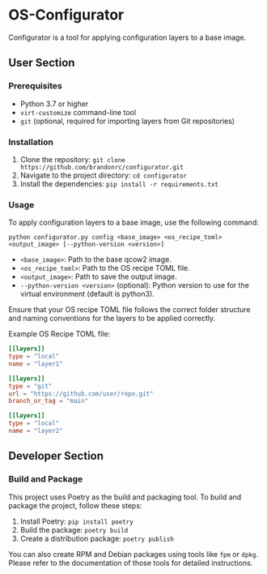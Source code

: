 # OS-Configurator

Configurator is a tool for applying configuration layers to a base image.

## User Section

### Prerequisites

- Python 3.7 or higher
- `virt-customize` command-line tool
- `git` (optional, required for importing layers from Git repositories)

### Installation

1. Clone the repository: `git clone https://github.com/brandonrc/configurator.git`
2. Navigate to the project directory: `cd configurator`
3. Install the dependencies: `pip install -r requirements.txt`

### Usage

To apply configuration layers to a base image, use the following command:

```
python configurator.py config <base_image> <os_recipe_toml> <output_image> [--python-version <version>]
```

- `<base_image>`: Path to the base qcow2 image.
- `<os_recipe_toml>`: Path to the OS recipe TOML file.
- `<output_image>`: Path to save the output image.
- `--python-version <version>` (optional): Python version to use for the virtual environment (default is python3).

Ensure that your OS recipe TOML file follows the correct folder structure and naming conventions for the layers to be applied correctly.

Example OS Recipe TOML file:

```toml
[[layers]]
type = "local"
name = "layer1"

[[layers]]
type = "git"
url = "https://github.com/user/repo.git"
branch_or_tag = "main"

[[layers]]
type = "local"
name = "layer2"
```

## Developer Section

### Build and Package

This project uses Poetry as the build and packaging tool. To build and package the project, follow these steps:

1. Install Poetry: `pip install poetry`
2. Build the package: `poetry build`
3. Create a distribution package: `poetry publish`

You can also create RPM and Debian packages using tools like `fpm` or `dpkg`. Please refer to the documentation of those tools for detailed instructions.


